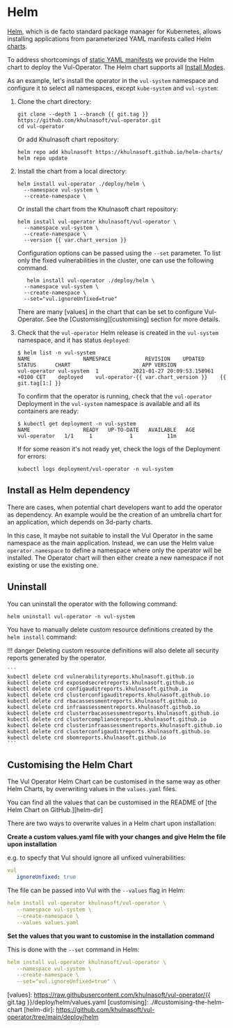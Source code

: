 # Helm

[Helm], which is de facto standard package manager for Kubernetes, allows installing applications from parameterized
YAML manifests called Helm [charts].

To address shortcomings of [static YAML manifests](./kubectl.md) we provide the Helm chart to deploy the Vul-Operator.
The Helm chart supports all [Install Modes](./configuration.md#install-modes).

As an example, let's install the operator in the `vul-system` namespace and configure it to select all namespaces,
except `kube-system` and `vul-system`:

1. Clone the chart directory:
   ```
   git clone --depth 1 --branch {{ git.tag }} https://github.com/khulnasoft/vul-operator.git
   cd vul-operator
   ```
   Or add Khulnasoft chart repository:
   ```
   helm repo add khulnasoft https://khulnasoft.github.io/helm-charts/
   helm repo update
   ```
2. Install the chart from a local directory:
   ```
   helm install vul-operator ./deploy/helm \
     --namespace vul-system \
     --create-namespace \
   ```
   Or install the chart from the Khulnasoft chart repository:
   ```
   helm install vul-operator khulnasoft/vul-operator \
     --namespace vul-system \
     --create-namespace \
     --version {{ var.chart_version }}
   ```

   Configuration options can be passed using the `--set` parameter. To list only the fixed vulnerabilities in the cluster, one can use the following command.
   ```
      helm install vul-operator ./deploy/helm \
     --namespace vul-system \
     --create-namespace \
     --set="vul.ignoreUnfixed=true"
   ```
   
   There are many [values] in the chart that can be set to configure Vul-Operator. See the [Customising][customising] section for more details.
4. Check that the `vul-operator` Helm release is created in the `vul-system` namespace, and it has status
   `deployed`:
   ```console
   $ helm list -n vul-system
   NAME              	NAMESPACE         	REVISION	UPDATED                             	STATUS  	CHART                   	APP VERSION
   vul-operator	vul-system	1       	2021-01-27 20:09:53.158961 +0100 CET	deployed	vul-operator-{{ var.chart_version }}	{{ git.tag[1:] }}
   ```
   To confirm that the operator is running, check that the `vul-operator` Deployment in the `vul-system`
   namespace is available and all its containers are ready:
   ```console
   $ kubectl get deployment -n vul-system
   NAME                 READY   UP-TO-DATE   AVAILABLE   AGE
   vul-operator   1/1     1            1           11m
   ```
   If for some reason it's not ready yet, check the logs of the Deployment for errors:
   ```
   kubectl logs deployment/vul-operator -n vul-system
   ```

## Install as Helm dependency

There are cases, when potential chart developers want to add the operator as dependency. An example would be the creation of an umbrella chart for an application, which depends on 3d-party charts.

In this case, It maybe not suitable to install the Vul Operator in the same namespace as the main application. Instead, we can use the Helm value `operator.namespace` to define a namespace where only the operator will be installed. The Operator chart will then either create a new namespace if not existing or use the existing one.

## Uninstall

You can uninstall the operator with the following command:

```
helm uninstall vul-operator -n vul-system
```

You have to manually delete custom resource definitions created by the `helm install` command:

!!! danger
    Deleting custom resource definitions will also delete all security reports generated by the operator.

    ```
    kubectl delete crd vulnerabilityreports.khulnasoft.github.io
    kubectl delete crd exposedsecretreports.khulnasoft.github.io
    kubectl delete crd configauditreports.khulnasoft.github.io
    kubectl delete crd clusterconfigauditreports.khulnasoft.github.io
    kubectl delete crd rbacassessmentreports.khulnasoft.github.io
    kubectl delete crd infraassessmentreports.khulnasoft.github.io
    kubectl delete crd clusterrbacassessmentreports.khulnasoft.github.io
    kubectl delete crd clustercompliancereports.khulnasoft.github.io
    kubectl delete crd clusterinfraassessmentreports.khulnasoft.github.io
    kubectl delete crd clusterconfigauditreports.khulnasoft.github.io
    kubectl delete crd sbomreports.khulnasoft.github.io
    ```

## Customising the Helm Chart

The Vul Operator Helm Chart can be customised in the same way as other Helm Charts, by overwriting values in the `values.yaml` files.

You can find all the values that can be customised in the README of [the Helm Chart on GitHub.][helm-dir]

There are two ways to overwrite values in a Helm chart upon installation:

**Create a custom values.yaml file with your changes and give Helm the file upon installation**

   e.g. to specfy that Vul should ignore all unfixed vulnerabilities:
   ```yaml
   vul
      ignoreUnfixed: true
   ```

   The file can be passed into Vul with the `--values` flag in Helm:

   ```yaml
   helm install vul-operator khulnasoft/vul-operator \
      --namespace vul-system \
      --create-namespace \
      --values values.yaml
   ```

**Set the values that you want to customise in the installation command**

   This is done with the `--set` command in Helm:

   ```yaml
   helm install vul-operator khulnasoft/vul-operator \
      --namespace vul-system \
      --create-namespace \
      --set="vul.ignoreUnfixed=true" \
   ```

[Helm]: https://helm.sh/
[charts]: https://helm.sh/docs/topics/charts/
[values]: https://raw.githubusercontent.com/khulnasoft/vul-operator/{{ git.tag }}/deploy/helm/values.yaml
[customising]: ./#customising-the-helm-chart
[helm-dir]: https://github.com/khulnasoft/vul-operator/tree/main/deploy/helm
